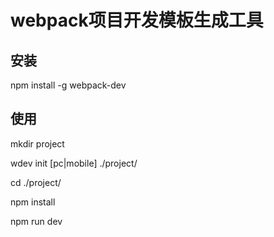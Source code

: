# webpack项目开发模板生成工具

## 安装 

  npm install -g webpack-dev

## 使用

mkdir project

wdev init [pc|mobile] ./project/

cd ./project/

npm install

npm run dev
